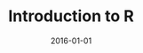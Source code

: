 ---
title: "Introduction to R"
collection: teaching
type: "Premeeting course"
permalink: /teaching/2016-european-smdm-introduction-R
venue: "Annual European Meeting of SMDM"
date: 2016-01-01
location: "London, UK"
---